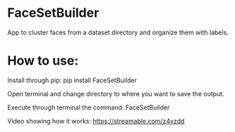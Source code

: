# FaceSetBuilder
App to cluster faces from a dataset directory and organize them with labels.

# How to use:
Install through pip: pip install FaceSetBuilder

Open terminal and change directory to where you want to save the output.

Execute through terminal the command: FaceSetBuilder

Video showing how it works: https://streamable.com/z4vzdd
